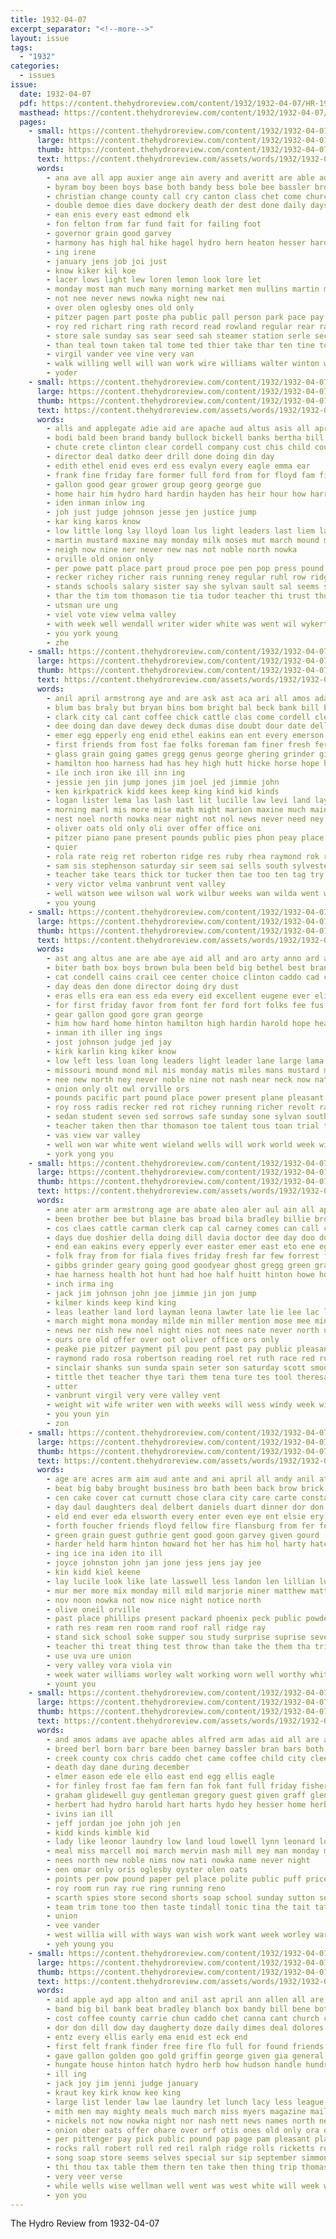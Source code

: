 ```yaml
---
title: 1932-04-07
excerpt_separator: "<!--more-->"
layout: issue
tags:
  - "1932"
categories:
  - issues
issue:
  date: 1932-04-07
  pdf: https://content.thehydroreview.com/content/1932/1932-04-07/HR-1932-04-07.pdf
  masthead: https://content.thehydroreview.com/content/1932/1932-04-07/masthead/HR-1932-04-07.jpg
  pages:
    - small: https://content.thehydroreview.com/content/1932/1932-04-07/small/HR-1932-04-07-01.jpg
      large: https://content.thehydroreview.com/content/1932/1932-04-07/large/HR-1932-04-07-01.jpg
      thumb: https://content.thehydroreview.com/content/1932/1932-04-07/thumbnails/HR-1932-04-07-01.jpg
      text: https://content.thehydroreview.com/assets/words/1932/1932-04-07/HR-1932-04-07-01.txt
      words:
        - ana ave all app auxier ange ain avery and averitt are able ade april arie ang asa
        - byram boy been boys base both bandy bess bole bee bassler bros back burns bill billy barefoot bank beach burgman bran bis bush business
        - christian change county call cry canton class chet come church carl city caddo carnegie car coker chamber cecil
        - double demoe dies dave dockery death der dest done daily days day
        - ean enis every east edmond elk
        - fon felton from far fund fait for failing foot
        - governor grain good garvey
        - harmony has high hal hike hagel hydro hern heaton hesser hardware hart hundred hida how house hone henke head hea had held hen hughes honor
        - ing irene
        - january jens job joi just
        - know kiker kil koe
        - lacer lows light lew loren lemon look lore let
        - monday most man much many morning market men mullins martin more mon mies march mira matter minnie main made
        - not nee never news nowka night new nai
        - over olen oglesby ones old only
        - pitzer pagen part poste pha public pall person park pace pay pate pie peter pastor place pass page
        - roy red richart ring rath record read rowland regular rear rary reno race
        - store sale sunday sas sear seed sah steamer station serle second school south style standard she street streets soe scout snapp swe speach salary sein sam side sak still sang short sees saturday sermon smee
        - than teal town taken tal tome ted thier take thar ten tine tolle trees tha tee tint times tin the tae tree then
        - virgil vander vee vine very van
        - walk willing well will wan work wire williams walter winton wool with want wertz white wheeler went weed wines wise ware william was week while wares wentz
        - yoder
    - small: https://content.thehydroreview.com/content/1932/1932-04-07/small/HR-1932-04-07-02.jpg
      large: https://content.thehydroreview.com/content/1932/1932-04-07/large/HR-1932-04-07-02.jpg
      thumb: https://content.thehydroreview.com/content/1932/1932-04-07/thumbnails/HR-1932-04-07-02.jpg
      text: https://content.thehydroreview.com/assets/words/1932/1932-04-07/HR-1932-04-07-02.txt
      words:
        - alls and applegate adie aid are apache aud altus asis all april
        - bodi bald been brand bandy bullock bickell banks bertha bill bedford bethel beans byrum bank blend but brought box bollinger both body brown boys ber
        - chute crete clinton clear cordell company cust chis child county cox college corn canyon crail caddo cass creek corre cee cains can cotton cad charles coffee
        - director deal datko deer drill done doing din day
        - edith ethel enid eves erd ess evalyn every eagle emma ear
        - frank fine friday fare former full ford from for floyd fam first file flo forty
        - gallon good gear grower group georg george gue
        - home hair him hydro hard hardin hayden has heir hour how harris high heary hons hinton hamilton hudson hope her held had hundred hin harold
        - iden inman inlow ing
        - joh just judge johnson jesse jen justice jump
        - kar king karos know
        - low little long lay lloyd loan lus light leaders last liem latter lender leon lynch lin loss lane leo look lot left
        - martin mustard maxine may monday milk moses mut march mound mans miss miles many men mos morning more marit mast meats most missi market
        - neigh now nine ner never new nas not noble north nowka
        - orville old onion only
        - per powe patt place part proud proce poe pen pop press pound pas plan price piano people patterson por pleasant payne pounds power passage
        - recker richey richer rais running reney regular ruhl row ridge rose roy ribbe ruby
        - stands schools salary sister say she sylvan sault sal seems sear safe sook self see sow states saturday student schoo second story san spain service short street supper sunday sally saft sons sorrows sherman soar son south sun silver sales sunny school sper sim sedan
        - thar the tim tom thomason tie tia tudor teacher thi trust thurs tesi tillman tat tha threat taylor tote taken talent
        - utsman ure ung
        - viel vote view velma valley
        - with week well wendall writer wider white was went wil wykert will wife west wonders working wells work walle weeks won
        - you york young
        - zhe
    - small: https://content.thehydroreview.com/content/1932/1932-04-07/small/HR-1932-04-07-03.jpg
      large: https://content.thehydroreview.com/content/1932/1932-04-07/large/HR-1932-04-07-03.jpg
      thumb: https://content.thehydroreview.com/content/1932/1932-04-07/thumbnails/HR-1932-04-07-03.jpg
      text: https://content.thehydroreview.com/assets/words/1932/1932-04-07/HR-1932-04-07-03.txt
      words:
        - anil april armstrong aye and are ask ast aca ari all amos adams arthur allen arm ard alex ani aun aubrey
        - blum bas braly but bryan bins bom bright bal beck bank bill best bend bile bible bie bollinger beasley brother better bertha blaine brown broad bess boys bay bring bradley
        - clark city cal cant coffee chick cattle clas come cordell cleo colorado clinton cope class cause chet castle can cot chas colony caddo clase carman call cox comes core con courts cord cai clerk
        - dee doing dan dave dewey deck dumas dise doubt dour date della done director davis dungan durning dickerson day drill das doshier deere dooley dake due daughter does
        - emer egg epperly eng enid ethel eakins ean ent every emerson end
        - first friends from fost fae folks foreman fam finer fresh fer ford friday farm for fun few
        - glass grain going games gregg genus george ghering grinder gibbs goodyear guest good
        - hamilton hoo harness had has hey high hutt hicke horse hope her hollis henke hen hom hafer hew harrow home harold head hunts harl hawkins hunt helt hinton house hor health hui half henry held hot hone hydro
        - ile inch iron ike ill inn ing
        - jessie jen jin jump jones jim joel jed jimmie john
        - ken kirkpatrick kidd kees keep king kind kid kinds
        - logan lister lema las lash last lit lucille law levi land layman lakin lor lola lam little leena lyle lace
        - morning marl mis more mise math might marion maxine much main muster mower mon mou mur mol monday mention mare mary mia min mee melba moria manan million mew mildred man mile many money meres miss miller march
        - nest noel north nowka near night not nol news never need ney
        - oliver oats old only oli over offer office oni
        - pitzer piano pane present pounds public pies phon peay place par pearson people pore past pal patsy pay pleasant pie peaks persons
        - quier
        - rola rate reig ret roberton ridge res ruby rhea raymond rok row russell rot roy ruth red route rowland ree roby
        - sam sis stephenson saturday sir seem sai sells south sylvester sie som scott sister sin sant sad school sar sieg suter seer sleep stover sezer sunday slagell solo smith service sell sak simmons summer sinclair sine sou spies smooth shoe staples shanks star sisson sales sloop sully sevier serr see sherman still sow suo steel sorrow sun sides sale she
        - teacher take tears thick tor tucker then tae too ten tag try thomas tall toc trom tune thu the tam tye
        - very victor velma vanbrunt vent valley
        - well watson wee wilson wal work wilbur weeks wan wilda went way weight week wife worley wire windy with was winning williams writer will woodman
        - you young
    - small: https://content.thehydroreview.com/content/1932/1932-04-07/small/HR-1932-04-07-04.jpg
      large: https://content.thehydroreview.com/content/1932/1932-04-07/large/HR-1932-04-07-04.jpg
      thumb: https://content.thehydroreview.com/content/1932/1932-04-07/thumbnails/HR-1932-04-07-04.jpg
      text: https://content.thehydroreview.com/assets/words/1932/1932-04-07/HR-1932-04-07-04.txt
      words:
        - ast ang altus ane are abe aye aid all and aro arty anno ard apache ault ach ary
        - biter bath box boys brown bula been beld big bethel best brand bunk brought body but bollinger blend bullock bank banks bertha buys beans
        - cat condell cains crail cee center choice clinton caddo cad chris cree cay company cha clarence credit county caper college car coffee charles canyon come corpora corn chang can
        - day deas den done director doing dry dust
        - eras ells era ean ess eda every eid excellent eugene ever elizabeth east emma eagle eyles
        - for first friday favor from font fer ford fort folks fee fus fam
        - gear gallon good gore gran george
        - him how hard home hinton hamilton high hardin harold hope heary her hire hydro hen hin harlin hub has hom had hour herndon harri
        - inman ith iller ing ings
        - jost johnson judge jed jay
        - kirk karlin king kiker know
        - low left less loan long leaders light leader lane large lama lar look lara
        - missouri mound mond mil mis monday matis miles mans mustard mord many milk mene more men may market money moses morning mai miss mules mow must mise martin mary
        - nee new north ney never noble nine not nash near neck now nations
        - onion only olt owl orville ors
        - pounds pacific part pound place power present plane pleasant powell per people piano pay price peasant press
        - roy ross radis recker red rot richey running richer revolt rave reo
        - sedan student seven sed sorrows safe sunday sone sylvan south suber seems supe sents school sat sunny second sales said send sour self sherman sir saturday salary see street schoo service say sare sam ster supper stare schroder small schools
        - teacher taken then thar thomason toe talent tous toan trial trust tin tera tue the than thi tad tim tomas tudor tie
        - vas view var valley
        - well won war white went wieland wells will work world week wil weeks wit wykert wah with was working why wonders
        - york yong you
    - small: https://content.thehydroreview.com/content/1932/1932-04-07/small/HR-1932-04-07-05.jpg
      large: https://content.thehydroreview.com/content/1932/1932-04-07/large/HR-1932-04-07-05.jpg
      thumb: https://content.thehydroreview.com/content/1932/1932-04-07/thumbnails/HR-1932-04-07-05.jpg
      text: https://content.thehydroreview.com/assets/words/1932/1932-04-07/HR-1932-04-07-05.txt
      words:
        - ane ater arm armstrong age are abate aleo aler aul ain all april avon amor and ata alexander aud adams ave ask
        - been brother bee but blaine bas broad bila bradley billie brown bright beat banter best bay butler braly beek beasley bank blum back bevan better
        - cos claes cattle carman clerk cap cal carney comes can call canyon calle chi come copes chas cord cleo colorado cartwright cope class cox castle colony clash clive clinton
        - days due doshier della doing dill davia doctor dee day doo doubt deere del date dan drill dash door dewey
        - end ean eakins every epperly ever easter emer east eto ene ege emerson enid
        - folk fray from for fiala fives friday fresh far few forrest fant foss funchess foe first fay fei frey fost failing fam foreman farm fer
        - gibbs grinder geary going good goodyear ghost gregg green grain guest
        - hae harness health hot hunt had hoe half huitt hinton howe horse hickey hicken henke hubert high hollis henry harold hin head held heed harrow hawkins hopewell hydro hom her hei home hore
        - inch irma ing
        - jack jim johnson john joe jimmie jin jon jump
        - kilmer kinds keep kind king
        - leas leather land lord layman leona lawter late lie lee lac live lamer large lister left little logan lunday levi lynn lucille last
        - march might mona monday milde min miller mention mose mee ming morning marion mon million miley mene many mew mower mound man mead mare mary mol miss miler mess mile may mil
        - news ner nish new noel night nies not nees nate never north nor nite
        - ours ore old offer over oot oliver office ors only
        - peake pie pitzer payment pil pou pent past pay public pleasant price phe pies pounds place present
        - raymond rado rosa robertson reading roel ret ruth race red russell ridge rowland roll robbins route rule ready randall running ray rand range recker roy
        - sinclair shanks sun sunda spain seter son saturday scott smooth sou sick sow solo sister supper sele sears suter spies seem sie stover smith summer spor sell sal sen staples star sylvester school sleep sirls south siegel slagell sudan sand sunday service simmons sam still selig seed
        - tittle thet teacher thye tari them tena ture tes tool theresa thomas tucker theo then tose too tou the tho try tom
        - utter
        - vanbrunt virgil very vere valley vent
        - weight wit wife writer wen with weeks will wess windy week wilda woodman wire watson williams wenner winning went wile was worley well weatherford way white want wee
        - you youn yin
        - zon
    - small: https://content.thehydroreview.com/content/1932/1932-04-07/small/HR-1932-04-07-06.jpg
      large: https://content.thehydroreview.com/content/1932/1932-04-07/large/HR-1932-04-07-06.jpg
      thumb: https://content.thehydroreview.com/content/1932/1932-04-07/thumbnails/HR-1932-04-07-06.jpg
      text: https://content.thehydroreview.com/assets/words/1932/1932-04-07/HR-1932-04-07-06.txt
      words:
        - age are acres arm aim aud ante and ani april all andy anil ator arthur arty albert ark ali aul ast auty ane arizona
        - beat big baby brought business bro bath been back brow brick beth box boy body bene bert boek ball basket bucks better board bruce bridgeport brown bie bandy brothers boys bas borin but
        - cen cake cover cat curnutt chose clara city care carte constant chas coo christmas con chance choice can chun cool carl clarence crane canyon custer cold char
        - day daul daughters deal delbert daniels duart dinner dor don days diner daughter dolores during
        - eld end ever eda elsworth every enter even eye ent elsie ery emer
        - forth foucher friends floyd fellow fire flansburg from fer for friday fee fae face fight folks fey felton fingers freely first fil fery
        - green grain guest guthrie gent good goon garvey given gourd
        - harder held harm hinton howard hot her has him hol harty hater hamilton heen hundred hey helms hub hor high harper harsh hunt hie hae health holter hands haro henry hardware had home hence hydro
        - ing ice ina iden ito ill
        - joyce johnston john jan jone jess jens jay jee
        - kin kidd kiel keene
        - lay lucile look like late lasswell less landon len lillian lund lew laity large love lad last
        - mur mer more mix monday mill mild marjorie miner matthew matthews matthey men melba miller moore mcpherson marshall mar many market march mis man must much maxine marion miss
        - nov noon nowka not now nice night notice north
        - olive oneil orville
        - past place phillips present packard phoenix peck public powder pleasant pitzer par people pla prade
        - rath res ream ren room rand roof rall ridge ray
        - stand sick school soke supper sou study surprise suprise sever sans stant saylor surface simple suen snyder sister store sun smith sky sela spies stere standard sand stent shipman soap state style seed sie sutton sunday sale sites she son summer second saturday side sweat special
        - teacher thi treat thing test throw than take the them tha trip tucker table tom tee try trick tum ted too
        - use uva ure union
        - very valley vora viola vin
        - week water williams worley walt working worn well worthy white wash with went was wilson wyatt west weeks winning wate wean william weatherford will weather wells wind
        - yount you
    - small: https://content.thehydroreview.com/content/1932/1932-04-07/small/HR-1932-04-07-07.jpg
      large: https://content.thehydroreview.com/content/1932/1932-04-07/large/HR-1932-04-07-07.jpg
      thumb: https://content.thehydroreview.com/content/1932/1932-04-07/thumbnails/HR-1932-04-07-07.jpg
      text: https://content.thehydroreview.com/assets/words/1932/1932-04-07/HR-1932-04-07-07.txt
      words:
        - and amos adams ave apache ables alfred arm adas aid all are art alway ader
        - breed berl born barr bare been barney bassler bran bars both bring best blum business brothers
        - creek county cox chris caddo chet came coffee child city clee cia clarence call clinton company chick chi cotton corn come chas
        - death day dane during december
        - elmer eason ede ele ello east end egg ellis eagle
        - for finley frost fae fam fern fan fok fant full friday fisher fresh fall fortune first from few ford
        - graham glidewell guy gentleman gregory guest given graff glen gas
        - herbert had hydro harold hart harts hydo hey hesser home herb her hinton horace
        - ivins ian ill
        - jeff jordan joe john joh jen
        - kidd kinds kimble kid
        - lady like leonor laundry low land loud lowell lynn leonard look
        - meal miss marcell moi march mervin mash mill mey man monday moni mis manner mile
        - nees north new noble nims now nati nowka name never night
        - oen omar only oris oglesby oyster olen oats
        - points per pow pound paper pel place polite public puff price pat peck people prima pounds puckett pos
        - roy room run ray rue ring running reno
        - scarth spies store second shorts soap school sunday sutton seed subject shells sing shove sos shea sith sugar station shock sheriff save story sell see stacker sale servi smith
        - team trim tone too then taste tindall tonic tina the tait tate ted tee tint
        - union
        - vee vander
        - west willia will with ways wan wish work want week worley warren williams wale was way water walks weatherford walk
        - yeh young you
    - small: https://content.thehydroreview.com/content/1932/1932-04-07/small/HR-1932-04-07-08.jpg
      large: https://content.thehydroreview.com/content/1932/1932-04-07/large/HR-1932-04-07-08.jpg
      thumb: https://content.thehydroreview.com/content/1932/1932-04-07/thumbnails/HR-1932-04-07-08.jpg
      text: https://content.thehydroreview.com/assets/words/1932/1932-04-07/HR-1932-04-07-08.txt
      words:
        - aid apple ayd app alton and anil ast april ann allen all are alfalfa
        - band big bil bank beat bradley blanch box bandy bill bene bottle benscoter baby bring bulk bible black beulah beans buy buick been baptist bethel butter bridgeport brick better
        - cost coffee county carrie chun caddo chet canna cant church chas cream con city carter cedar company call come carl clark cheese corn can class canyon crocker
        - dor don dill dow day daugherty doze daily dimes deal dolores
        - entz every ellis early ema enid est eck end
        - first felt frank finder free fire flo full for found friends fond follo front floyd flock from
        - gave gallon golden goo gold griffin george given gia general
        - hungate house hinton hatch hydro herb how hudson handle hundred had haight her hamlet herman has home hay hardware
        - ill ing
        - jack joy jim jenni judge january
        - kraut key kirk know kee king
        - large list lender law lae laundry let lunch lacy less league leet lee louis late learned low long lard last
        - mith men may mighty meals much march miss myers magazine mail mallory maxwell milis matthews mackey mule market more man mark
        - nickels not now nowka night nor nash nett news names north new never nims necessary
        - onion ober oats offer ohare over orf otis ones old only ora office
        - per pittenger pay pick public pound pap page pam pleasant plants pastor peaches pager pope pickles powder pilkington place policy pounds payment pure post penick pinto
        - rocks rall robert roll red reil ralph ridge rolls ricketts rockhold remedies ret royal roy
        - song soap store seems selves special sur sip september simmons surgeon she shi school sims sohn sale selling see seo subject sunday spies standard sugar shape small side stumps supper stewart speedy service saturday stand sunrise state sim say seat
        - thi thou tax table them thern ten take then thing trip thomas too try tay thur tell the tue team town than tin
        - very veer verse
        - while wells wise wellman well went was west white will week world williams wilma work with watch wil
        - yon you
---
```


The Hydro Review from 1932-04-07

<!--more-->

